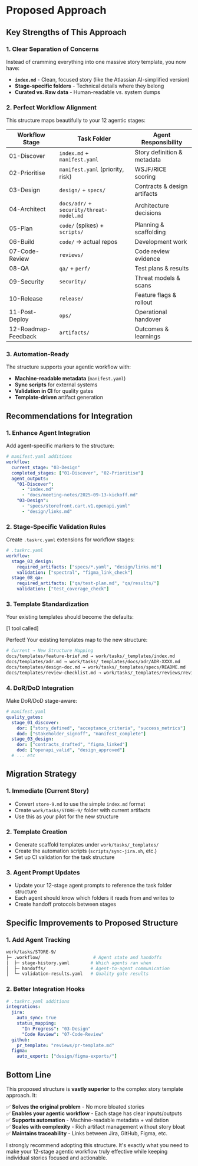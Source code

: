 # Proposed Approach

## **Key Strengths of This Approach**

### 1. **Clear Separation of Concerns**
Instead of cramming everything into one massive story template, you now have:
- **`index.md`** - Clean, focused story (like the Atlassian AI-simplified version)
- **Stage-specific folders** - Technical details where they belong
- **Curated vs. Raw data** - Human-readable vs. system dumps

### 2. **Perfect Workflow Alignment**
This structure maps beautifully to your 12 agentic stages:

| Workflow Stage | Task Folder | Agent Responsibility |
|----------------|-------------|---------------------|
| 01-Discover | `index.md` + `manifest.yaml` | Story definition & metadata |
| 02-Prioritise | `manifest.yaml` (priority, risk) | WSJF/RICE scoring |
| 03-Design | `design/` + `specs/` | Contracts & design artifacts |
| 04-Architect | `docs/adr/` + `security/threat-model.md` | Architecture decisions |
| 05-Plan | `code/` (spikes) + `scripts/` | Planning & scaffolding |
| 06-Build | `code/` → actual repos | Development work |
| 07-Code-Review | `reviews/` | Code review evidence |
| 08-QA | `qa/` + `perf/` | Test plans & results |
| 09-Security | `security/` | Threat models & scans |
| 10-Release | `release/` | Feature flags & rollout |
| 11-Post-Deploy | `ops/` | Operational handover |
| 12-Roadmap-Feedback | `artifacts/` | Outcomes & learnings |

### 3. **Automation-Ready**
The structure supports your agentic workflow with:
- **Machine-readable metadata** (`manifest.yaml`)
- **Sync scripts** for external systems  
- **Validation in CI** for quality gates
- **Template-driven** artifact generation

## **Recommendations for Integration**

### 1. **Enhance Agent Integration**
Add agent-specific markers to the structure:

```yaml
# manifest.yaml additions
workflow:
  current_stage: "03-Design"
  completed_stages: ["01-Discover", "02-Prioritise"]
  agent_outputs:
    "01-Discover": 
      - "index.md"
      - "docs/meeting-notes/2025-09-13-kickoff.md"
    "03-Design":
      - "specs/storefront.cart.v1.openapi.yaml" 
      - "design/links.md"
```

### 2. **Stage-Specific Validation Rules**
Create `.taskrc.yaml` extensions for workflow stages:

```yaml
# .taskrc.yaml
workflow:
  stage_03_design:
    required_artifacts: ["specs/*.yaml", "design/links.md"]
    validation: ["spectral", "figma_link_check"]
  stage_08_qa:
    required_artifacts: ["qa/test-plan.md", "qa/results/"]
    validation: ["test_coverage_check"]
```

### 3. **Template Standardization**
Your existing templates should become the defaults:

[1 tool called]

Perfect! Your existing templates map to the new structure:

```bash
# Current → New Structure Mapping
docs/templates/feature-brief.md → work/tasks/_templates/index.md
docs/templates/adr.md → work/tasks/_templates/docs/adr/ADR-XXXX.md
docs/templates/design-doc.md → work/tasks/_templates/specs/README.md
docs/templates/review-checklist.md → work/tasks/_templates/reviews/review-checklist.md
```

### 4. **DoR/DoD Integration**
Make DoR/DoD stage-aware:

```yaml
# manifest.yaml
quality_gates:
  stage_01_discover:
    dor: ["story_defined", "acceptance_criteria", "success_metrics"]
    dod: ["stakeholder_signoff", "manifest_complete"]
  stage_03_design:
    dor: ["contracts_drafted", "figma_linked"]  
    dod: ["openapi_valid", "design_approved"]
  # ... etc
```

## **Migration Strategy**

### 1. **Immediate (Current Story)**
- Convert `store-9.md` to use the simple `index.md` format
- Create `work/tasks/STORE-9/` folder with current artifacts
- Use this as your pilot for the new structure

### 2. **Template Creation**
- Generate scaffold templates under `work/tasks/_templates/`
- Create the automation scripts (`scripts/sync-jira.sh`, etc.)
- Set up CI validation for the task structure

### 3. **Agent Prompt Updates** 
- Update your 12-stage agent prompts to reference the task folder structure
- Each agent should know which folders it reads from and writes to
- Create handoff protocols between stages

## **Specific Improvements to Proposed Structure**

### 1. **Add Agent Tracking**
```bash
work/tasks/STORE-9/
├─ .workflow/                    # Agent state and handoffs
│  ├─ stage-history.yaml        # Which agents ran when
│  ├─ handoffs/                 # Agent-to-agent communication
│  └─ validation-results.yaml   # Quality gate results
```

### 2. **Better Integration Hooks**
```yaml
# .taskrc.yaml additions
integrations:
  jira:
    auto_sync: true
    status_mapping:
      "In Progress": "03-Design"
      "Code Review": "07-Code-Review"
  github:
    pr_template: "reviews/pr-template.md"
  figma:
    auto_export: ["design/figma-exports/"]
```

## **Bottom Line**

This proposed structure is **vastly superior** to the complex story template approach. It:

✅ **Solves the original problem** - No more bloated stories  
✅ **Enables your agentic workflow** - Each stage has clear inputs/outputs  
✅ **Supports automation** - Machine-readable metadata + validation  
✅ **Scales with complexity** - Rich artifact management without story bloat  
✅ **Maintains traceability** - Links between Jira, GitHub, Figma, etc.

I strongly recommend adopting this structure. It's exactly what you need to make your 12-stage agentic workflow truly effective while keeping individual stories focused and actionable.
